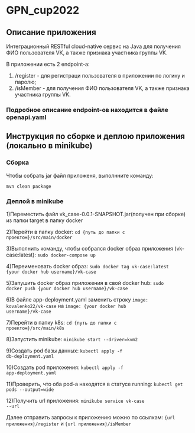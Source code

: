 # GPN_cup2022
## Описание приложения
Интеграционный RESTful cloud-native сервис на Java для получения ФИО пользователя VK, а также признака участника группы VK.

В приложении есть 2 endpoint-а:
1) /register - для регистраци пользователя в приложении по логину и паролю;
2) /isMember - для получения ФИО пользователя VK, а также признака участника группы VK.

### Подробное описание endpoint-ов находится в файле openapi.yaml

## Инструкция по сборке и деплою приложения (локально в minikube)

### Сборка
Чтобы собрать jar файл приложеня, выполнните команду:

<code>mvn clean package</code>

### Деплой в minikube

1)Переместить файл vk_case-0.0.1-SNAPSHOT.jar(получен при сборке) из папки target в папку docker
   
2)Перейти в папку docker: <code>cd {путь до папки с проектом}/src/main/docker</code>
   
3)Выполнить команду, чтобы собрался docker образ приложения (vk-case:latest): <code>sudo docker-compose up</code>

4)Переименовать docker образ: <code>sudo docker tag vk-case:latest {your docker hub username}/vk-case</code>
   
5)Запушить docker образ приложения в свой docker hub: <code>sudo docker push {your docker hub username}/vk-case</code>
   
6)В файле app-deployment.yaml заменить строку <code>image: kovalenko22/vk-case</code> на <code>image: {your docker hub username}/vk-case</code>
   
7)Перейти в папку k8s: <code>cd {путь до папки с проектом}/src/main/k8s</code>
   
8)Запустить minikube: <code>minikube start --driver=kvm2</code>

9)Создать pod базы данных: <code>kubectl apply -f db-deployment.yaml</code>

10)Создать pod приложения: <code>kubectl apply -f app-deployment.yaml</code>

11)Проверить, что оба pod-а находятся в статусе running: <code>kubectl get pods --output=wide</code>

12)Получить url приложения: <code>minikube service vk-case --url</code>

Далее отправить запросы к приложению можно по ссылкам: <code>{url приложения}/register</code> и <code>{url приложения}/isMember</code>
